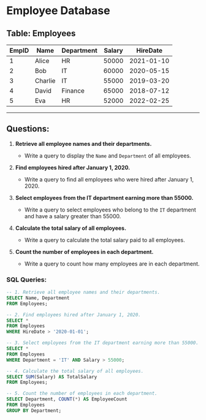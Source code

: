 
# Employee Database

## Table: **Employees**

| EmpID | Name    | Department | Salary | HireDate   |
|-------|---------|------------|--------|------------|
| 1     | Alice   | HR         | 50000  | 2021-01-10 |
| 2     | Bob     | IT         | 60000  | 2020-05-15 |
| 3     | Charlie | IT         | 55000  | 2019-03-20 |
| 4     | David   | Finance    | 65000  | 2018-07-12 |
| 5     | Eva     | HR         | 52000  | 2022-02-25 |

---

## Questions:

1. **Retrieve all employee names and their departments.**
   - Write a query to display the `Name` and `Department` of all employees.

2. **Find employees hired after January 1, 2020.**
   - Write a query to find all employees who were hired after January 1, 2020.

3. **Select employees from the IT department earning more than 55000.**
   - Write a query to select employees who belong to the `IT` department and have a salary greater than 55000.

4. **Calculate the total salary of all employees.**
   - Write a query to calculate the total salary paid to all employees.

5. **Count the number of employees in each department.**
   - Write a query to count how many employees are in each department.




### SQL Queries:

```sql
-- 1. Retrieve all employee names and their departments.
SELECT Name, Department
FROM Employees;

-- 2. Find employees hired after January 1, 2020.
SELECT *
FROM Employees
WHERE HireDate > '2020-01-01';

-- 3. Select employees from the IT department earning more than 55000.
SELECT *
FROM Employees
WHERE Department = 'IT' AND Salary > 55000;

-- 4. Calculate the total salary of all employees.
SELECT SUM(Salary) AS TotalSalary
FROM Employees;

-- 5. Count the number of employees in each department.
SELECT Department, COUNT(*) AS EmployeeCount
FROM Employees
GROUP BY Department;
``` 
